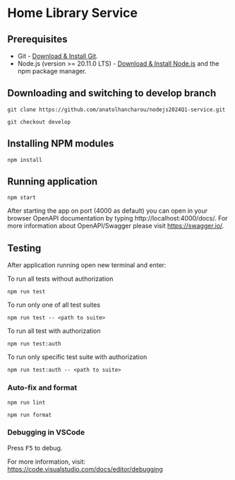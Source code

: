 # Home Library Service

## Prerequisites

- Git - [Download & Install Git](https://git-scm.com/downloads).
- Node.js (version >= 20.11.0 LTS) - [Download & Install Node.js](https://nodejs.org/en/download/) and the npm package manager.

## Downloading and switching to develop branch

```
git clone https://github.com/anatolhancharou/nodejs2024Q1-service.git
```

```
git checkout develop
```

## Installing NPM modules

```
npm install
```

## Running application

```
npm start
```

After starting the app on port (4000 as default) you can open
in your browser OpenAPI documentation by typing http://localhost:4000/docs/.
For more information about OpenAPI/Swagger please visit https://swagger.io/.

## Testing

After application running open new terminal and enter:

To run all tests without authorization

```
npm run test
```

To run only one of all test suites

```
npm run test -- <path to suite>
```

To run all test with authorization

```
npm run test:auth
```

To run only specific test suite with authorization

```
npm run test:auth -- <path to suite>
```

### Auto-fix and format

```
npm run lint
```

```
npm run format
```

### Debugging in VSCode

Press <kbd>F5</kbd> to debug.

For more information, visit: https://code.visualstudio.com/docs/editor/debugging
